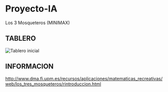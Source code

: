 # Proyecto-IA
Los 3 Mosqueteros (MINIMAX)

## TABLERO
![Tablero inicial](http://www.dma.fi.upm.es/recursos/aplicaciones/matematicas_recreativas/web/los_tres_mosqueteros/images/tableroinicial.jpg)

## INFORMACION
http://www.dma.fi.upm.es/recursos/aplicaciones/matematicas_recreativas/web/los_tres_mosqueteros/rintroduccion.html

